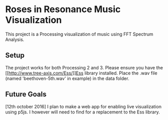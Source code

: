 # Roses in Resonance Music Visualization
This project is a Processing visualization of music using FFT Spectrum Analysis.

## Setup
The project works for both Processing 2 and 3. Please ensure you have the [[http://www.tree-axis.com/Ess/]]Ess library installed. Place the .wav file (named 'beethoven-5th.wav' in example) in the data folder.

## Future Goals
[12th october 2016] I plan to make a web app for enabling live visualization using p5js. I however will need to find for a replacement to the Ess library. 
